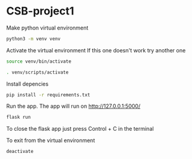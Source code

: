 # CSB-project1

Make python virtual environment
```bash
python3 -m venv venv
```
Activate the virtual environment
If this one doesn't work try another one
```bash
source venv/bin/activate
```
```bash
. venv/scripts/activate
```
Install depencies
```bash
pip install -r requirements.txt
```
Run the app. The app will run on http://127.0.0.1:5000/
```bash
flask run
```
To close the flask app just press Control + C in the terminal

To exit from the virtual environment
```bash
deactivate
```
